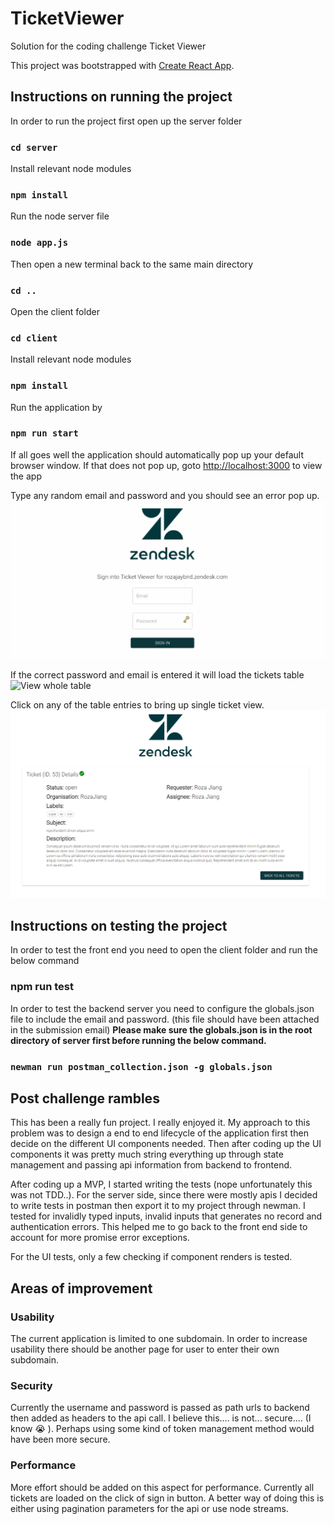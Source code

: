 # TicketViewer
Solution for the coding challenge Ticket Viewer

This project was bootstrapped with [Create React App](https://github.com/facebook/create-react-app).

## Instructions on running the project
In order to run the project first open up the server folder

### `cd server`

Install relevant node modules

### `npm install`

Run the node server file

### `node app.js`

Then open a new terminal back to the same main directory

### `cd ..`

Open the client folder

### `cd client`

Install relevant node modules

### `npm install`

Run the application by

### `npm run start`

If all goes well the application should automatically pop up your default browser window.
If that does not pop up, goto [http://localhost:3000](http://localhost:3000) to view the app

Type any random email and password and you should see an error pop up.
![Authentication Error](demo/authenticationError.gif)

If the correct password and email is entered it will load the tickets table
![View whole table](demo/viewWholeTable.gif)

Click on any of the table entries to bring up single ticket view.
![View single ticket](demo/singleTicket.PNG)

## Instructions on testing the project

In order to test the front end you need to open the client folder and run the below command
### npm run test

In order to test the backend server you need to configure the globals.json file to include the email and password. (this file should have been attached in the submission email) **Please make sure the globals.json is in the root directory of server first before running the below command.**

### `newman run postman_collection.json -g globals.json`


### 
## Post challenge rambles

This has been a really fun project. I really enjoyed it. My approach to this problem was to design a end to end lifecycle of the application first then decide on the different UI components needed. Then after coding up the UI components it was pretty much string everything up through state management and passing api information from backend to frontend.

After coding up a MVP, I started writing the tests (nope unfortunately this was not TDD..). For the server side, since there were mostly apis I decided to write tests in postman then export it to my project through newman. I tested for invalidly typed inputs, invalid inputs that generates no record and authentication errors. This helped me to go back to the front end side to account for more promise error exceptions.

For the UI tests, only a few checking if component renders is tested. 

## Areas of improvement
### Usability
The current application is limited to one subdomain. In order to increase usability there should be another page for user to enter their own subdomain.

### Security
Currently the username and password is passed as path urls to backend then added as headers to the api call. I believe this.... is not... secure.... (I know :sob: ). Perhaps using some kind of token management method would have been more secure.

### Performance
More effort should be added on this aspect for performance. Currently all tickets are loaded on the click of sign in button. A better way of doing this is either using pagination parameters for the api or use node streams.




